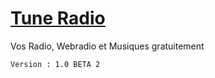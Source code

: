 # [Tune Radio](https://tune-radio.github.io)
Vos Radio, Webradio et Musiques gratuitement

``Version : 1.0 BETA 2``
